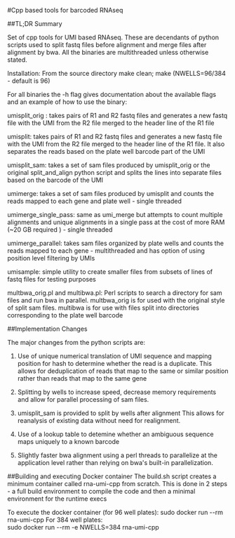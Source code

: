 
#Cpp based tools for barcoded RNAseq

##TL;DR Summary

Set of cpp tools for UMI based RNAseq. These are decendants of python scripts used to split fastq files before alignment and merge files after alignment by bwa. All the binaries are multithreaded unless otherwise stated.

Installation: From the source directory 
	make clean; make  (NWELLS=96/384 - default is 96) 

For all binaries the -h flag gives documentation about the available flags and an example of how to use the binary: 

umisplit_orig	: takes pairs of R1 and R2 fastq files and generates a new fastq file with the UMI from the R2 file merged to the header line of the R1 file

umisplit: takes pairs of R1 and R2 fastq files and generates a new fastq file with the UMI from the R2 file merged to the header line of the R1 file. It also separates the reads based on the plate well barcode part of the UMI

umisplit_sam: takes a set of sam files produced by umisplit_orig or the original split_and_align python script and splits the lines into separate files based on the barcode of the UMI

umimerge: takes a set of sam files produced by umisplit and counts the reads mapped to each gene and plate well - single threaded

umimerge_single_pass: same as umi_merge but attempts to count multiple alignments and unique alignments in a single pass at the cost of more RAM (~20 GB required ) - single threaded

umimerge_parallel: takes sam files organized by plate wells and counts the reads mapped to each gene - multithreaded and has option of using position level filtering by UMIs

umisample: simple utility to create smaller files from subsets of lines of fastq files for testing purposes

multbwa_orig.pl and multibwa.pl: Perl scripts to search a directory for sam files and run bwa in parallel. multbwa_orig is for used with the original style of split sam files. multibwa is for use with files split into directories corresponding to the plate well barcode

##Implementation Changes

The major changes from the python scripts are:

1. Use of unique numerical translation of UMI sequence and mapping position for hash to determine whether the read is a duplicate. This allows for deduplication of reads that map to the same or similar position rather than reads that map to the same gene

2. Splitting by wells to increase speed, decrease memory requirements and allow for parallel processing of sam files.

3. umisplit_sam is provided to split by wells after alignment This allows for reanalysis of existing data without need for realignment. 

4. Use of a lookup table to detemine whether an ambiguous sequence maps uniquely to a known barcode

5. Slightly faster bwa alignment using a perl threads to parallelize at the application level rather than relying on bwa's built-in parallelization.

##Building and executing Docker container
The build.sh script creates a minimum container called rna-umi-cpp from scratch. This is done in 2 steps - a full build environment to compile the code and then a minimal environment for the runtime execs

To execute the docker container (for 96 well plates):
	sudo docker run --rm rna-umi-cpp <cmd> <arguments>
For 384 well plates:	
	sudo docker run --rm -e NWELLS=384 rna-umi-cpp <cmd> <arguments>


